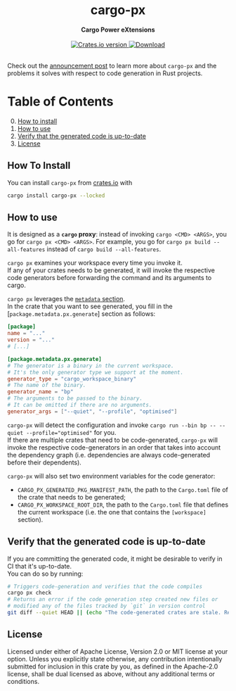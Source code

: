 <h1 align="center">cargo-px</h1>
<div align="center">
 <strong>
   Cargo Power eXtensions
 </strong>
</div>

<br />

<div align="center">
  <!-- Crates version -->
  <a href="https://crates.io/crates/cargo-px">
    <img src="https://img.shields.io/crates/v/cargo-px.svg?style=flat-square"
    alt="Crates.io version" />
  </a>
  <!-- Downloads -->
  <a href="https://crates.io/crates/cargo-px">
    <img src="https://img.shields.io/crates/d/cargo-px.svg?style=flat-square"
      alt="Download" />
  </a>
</div>
<br/>

Check out the [announcement post](https://lpalmieri.com/posts/cargo-px) to learn more about `cargo-px` and the problems it solves with respect to code generation in Rust projects.

# Table of Contents
0. [How to install](#how-to-install)
1. [How to use](#how-to-use)
2. [Verify that the generated code is up-to-date](#verify-that-the-generated-code-is-up-to-date)
3. [License](#license)

## How To Install 

You can install `cargo-px` from [crates.io](https://crates.io) with

```bash
cargo install cargo-px --locked
```

## How to use

It is designed as a **`cargo` proxy**: instead of invoking `cargo <CMD> <ARGS>`, you go for `cargo px <CMD> <ARGS>`. For example, you go for `cargo px build --all-features` instead of `cargo build --all-features`.

`cargo px` examines your workspace every time you invoke it.  
If any of your crates needs to be generated, it will invoke the respective code generators before forwarding the command and its arguments to cargo.

`cargo px` leverages the [`metadata` section](https://doc.rust-lang.org/cargo/reference/manifest.html#the-metadata-table).  
In the crate that you want to see generated, you fill in the [`package.metadata.px.generate`] section as follows: 

```toml
[package]
name = "..."
version = "..."
# [...]

[package.metadata.px.generate]
# The generator is a binary in the current workspace. 
# It's the only generator type we support at the moment.
generator_type = "cargo_workspace_binary"
# The name of the binary.
generator_name = "bp"
# The arguments to be passed to the binary. 
# It can be omitted if there are no arguments.
generator_args = ["--quiet", "--profile", "optimised"]
```

`cargo-px` will detect the configuration and invoke `cargo run --bin bp -- --quiet --profile="optimised"` for you.  
If there are multiple crates that need to be code-generated, `cargo-px` will invoke the respective code-generators in an order that takes into account the dependency graph (i.e. dependencies are always code-generated before their dependents).

`cargo-px` will also set two environment variables for the code generator:

- `CARGO_PX_GENERATED_PKG_MANIFEST_PATH`, the path to the `Cargo.toml` file of the crate that needs to be generated;
- `CARGO_PX_WORKSPACE_ROOT_DIR`, the path to the `Cargo.toml` file that defines the current workspace (i.e. the one that contains the `[workspace]` section).

## Verify that the generated code is up-to-date

If you are committing the generated code, it might be desirable to verify in CI that it's up-to-date.  
You can do so by running:

```bash
# Triggers code-generation and verifies that the code compiles
cargo px check
# Returns an error if the code generation step created new files or 
# modified any of the files tracked by `git` in version control
git diff --quiet HEAD || (echo "The code-generated crates are stale. Re-run 'cargo px check locally and commit the results" && exit 1)
```

## License

Licensed under either of Apache License, Version 2.0 or MIT license at your option.
Unless you explicitly state otherwise, any contribution intentionally submitted for inclusion in this crate by you, as defined in the Apache-2.0 license, shall be dual licensed as above, without any additional terms or conditions.
